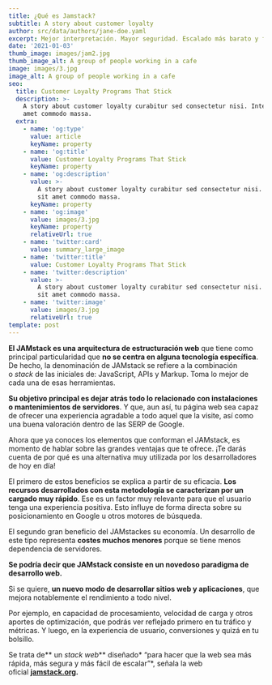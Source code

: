 ```yaml
---
title: ¿Qué es Jamstack?
subtitle: A story about customer loyalty
author: src/data/authors/jane-doe.yaml
excerpt: Mejor interpretación. Mayor seguridad. Escalado más barato y fácil.
date: '2021-01-03'
thumb_image: images/jam2.jpg
thumb_image_alt: A group of people working in a cafe
image: images/3.jpg
image_alt: A group of people working in a cafe
seo:
  title: Customer Loyalty Programs That Stick
  description: >-
    A story about customer loyalty curabitur sed consectetur nisi. Integer sit
    amet commodo massa.
  extra:
    - name: 'og:type'
      value: article
      keyName: property
    - name: 'og:title'
      value: Customer Loyalty Programs That Stick
      keyName: property
    - name: 'og:description'
      value: >-
        A story about customer loyalty curabitur sed consectetur nisi. Integer
        sit amet commodo massa.
      keyName: property
    - name: 'og:image'
      value: images/3.jpg
      keyName: property
      relativeUrl: true
    - name: 'twitter:card'
      value: summary_large_image
    - name: 'twitter:title'
      value: Customer Loyalty Programs That Stick
    - name: 'twitter:description'
      value: >-
        A story about customer loyalty curabitur sed consectetur nisi. Integer
        sit amet commodo massa.
    - name: 'twitter:image'
      value: images/3.jpg
      relativeUrl: true
template: post
---
```

**El JAMstack es una arquitectura de estructuración web** que tiene como principal particularidad que **no se centra en alguna tecnología específica**. De hecho, la denominación de JAMstack se refiere a la combinación o *stack* de las iniciales de: JavaScript, APIs y Markup. Toma lo mejor de cada una de esas herramientas.

**Su objetivo principal es dejar atrás todo lo relacionado con instalaciones o mantenimientos de servidores**. Y que, aun así, tu página web sea capaz de ofrecer una experiencia agradable a todo aquel que la visite, así como una buena valoración dentro de las SERP de Google.

Ahora que ya conoces los elementos que conforman el JAMstack, es momento de hablar sobre las grandes ventajas que te ofrece. ¡Te darás cuenta de por qué es una alternativa muy utilizada por los desarrolladores de hoy en día!

El primero de estos beneficios se explica a partir de su eficacia. **Los recursos desarrollados con esta metodología se caracterizan por un cargado muy rápido**. Ese es un factor muy relevante para que el usuario tenga una experiencia positiva. Esto influye de forma directa sobre su posicionamiento en Google u otros motores de búsqueda.

El segundo gran beneficio del JAMstackes su economía. Un desarrollo de este tipo representa **costes muchos menores** porque se tiene menos dependencia de servidores.

**Se podría decir que JAMstack consiste en un novedoso paradigma de desarrollo web.**

Si se quiere, **un nuevo modo de desarrollar sitios web y aplicaciones**, que mejora notablemente el rendimiento a todo nivel.

Por ejemplo, en capacidad de procesamiento, velocidad de carga y otros aportes de optimización, que podrás ver reflejado primero en tu tráfico y métricas. Y luego, en la experiencia de usuario, conversiones y quizá en tu bolsillo.

Se trata de** un *stack web*** diseñado* “para hacer que la web sea más rápida, más segura y más fácil de escalar”*, señala la web oficial [**jamstack.org**](jamstack.org)**.**
